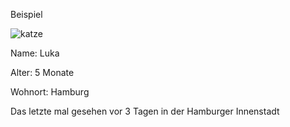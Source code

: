 Beispiel

![katze](https://github.com/Jffkhoch2/Vermisste-Katzen/assets/172383985/a7e658f8-2b83-4f7a-99ca-bcdd7758119b)

Name: Luka


Alter: 5 Monate 


Wohnort: Hamburg


Das letzte mal gesehen vor 3 Tagen in der Hamburger Innenstadt
